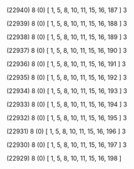 (22940) 8 (0) [ 1, 5, 8, 10, 11, 15, 16, 187 ] 3 


(22939) 8 (0) [ 1, 5, 8, 10, 11, 15, 16, 188 ] 3 


(22938) 8 (0) [ 1, 5, 8, 10, 11, 15, 16, 189 ] 3 


(22937) 8 (0) [ 1, 5, 8, 10, 11, 15, 16, 190 ] 3 


(22936) 8 (0) [ 1, 5, 8, 10, 11, 15, 16, 191 ] 3 


(22935) 8 (0) [ 1, 5, 8, 10, 11, 15, 16, 192 ] 3 


(22934) 8 (0) [ 1, 5, 8, 10, 11, 15, 16, 193 ] 3 


(22933) 8 (0) [ 1, 5, 8, 10, 11, 15, 16, 194 ] 3 


(22932) 8 (0) [ 1, 5, 8, 10, 11, 15, 16, 195 ] 3 


(22931) 8 (0) [ 1, 5, 8, 10, 11, 15, 16, 196 ] 3 


(22930) 8 (0) [ 1, 5, 8, 10, 11, 15, 16, 197 ] 3 


(22929) 8 (0) [ 1, 5, 8, 10, 11, 15, 16, 198 ]  

